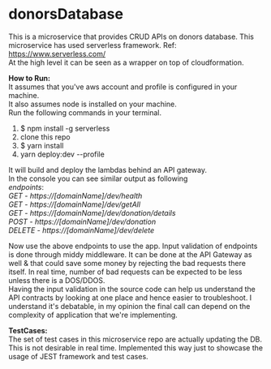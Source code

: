 # donorsDatabase
This is a microservice that provides CRUD APIs on donors database.
This microservice has used serverless framework. Ref: https://www.serverless.com/ <br>
At the high level it can be seen as a wrapper on top of cloudformation.

**How to Run:** <br>
It assumes that you've aws account and profile is configured in your machine.
<br>It also assumes node is installed on your machine.
<br>Run the following commands in your terminal. 
1. $ npm install -g serverless
2. clone this repo
3. $ yarn install
4. yarn deploy:dev --profile <yourAWSProfileName>

It will build and deploy the lambdas behind an API gateway.
<br> In the console you can see similar output as following 
<br>
_endpoints_:
<br>
_GET - https://[domainName]/dev/health_
<br>
_GET - https://[domainName]/dev/getAll_
<br>
_GET - https://[domainName]/dev/donation/details_
<br>
_POST - https://[domainName]/dev/donation_
<br>
_DELETE - https://[domainName]/dev/delete_
<br>

Now use the above endpoints to use the app.
Input validation of endpoints is done through middy middleware. It can be done at the API Gateway as well & that could save some money by rejecting the bad requests there itself.
In real time, number of bad requests can be expected to be less unless there is a DOS/DDOS.
<br>
Having the input validation in the source code can help us understand the API contracts by looking at one place and hence easier to troubleshoot.
I understand it's debatable, in my opinion the final call can depend on the complexity of application that we're implementing.

**TestCases:**
<br>
The set of test cases in this microservice repo are actually updating the DB.
<br>
This is not desirable in real time. Implemented this way just to showcase the usage of JEST framework and test cases.



